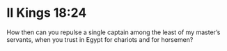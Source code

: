 # II Kings 18:24

How then can you repulse a single captain among the least of my master’s servants, when you trust in Egypt for chariots and for horsemen?
